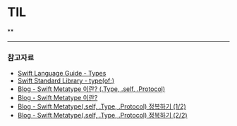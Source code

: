 # TIL
**


***
### 참고자료
- [Swift Language Guide - Types](https://developer.apple.com/documentation/swift/type(of:)/)
- [Swift Standard Library - type(of:)](https://developer.apple.com/documentation/swift/type(of:))
- [Blog - Swift Metatype 이란? (.Type, .self, .Protocol)](https://onelife2live.tistory.com/49)
- [Blog - Swift Metatype 이란?](https://woozzang.tistory.com/160)
- [Blog - Swift Metatype(.self, .Type, .Protocol) 정복하기 (1/2)](https://babbab2.tistory.com/151)
- [Blog - Swift Metatype(.self, .Type, .Protocol) 정복하기 (2/2)](https://babbab2.tistory.com/152)
